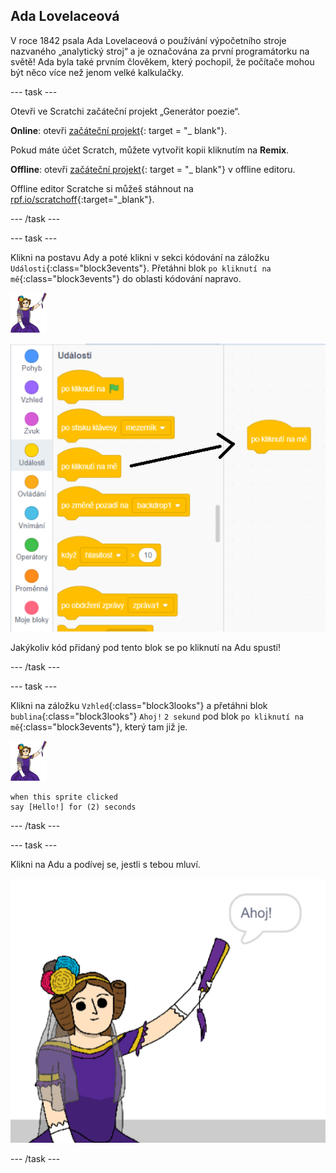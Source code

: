 ## Ada Lovelaceová

V roce 1842 psala Ada Lovelaceová o používání výpočetního stroje nazvaného „analytický stroj“ a je označována za první programátorku na světě! Ada byla také prvním člověkem, který pochopil, že počítače mohou být něco více než jenom velké kalkulačky.

\--- task \---

Otevři ve Scratchi začáteční projekt „Generátor poezie“.

**Online**: otevři [začáteční projekt](http://rpf.io/poetry-on){: target = "_ blank"}.

Pokud máte účet Scratch, můžete vytvořit kopii kliknutím na **Remix**.

**Offline**: otevři [začáteční projekt](http://rpf.io/p/en/beat-the-goalie-go){: target = "_ blank"} v offline editoru.

Offline editor Scratche si můžeš stáhnout na [rpf.io/scratchoff](http://rpf.io/scratchoff){:target="_blank"}.

\--- /task \---

\--- task \---

Klikni na postavu Ady a poté klikni v sekci kódování na záložku `Události`{:class="block3events"}. Přetáhni blok `po kliknutí na mě`{:class="block3events"} do oblasti kódování napravo.

![postava ady](images/ada-sprite.png)

![tažení bloku po kliknutí na mě](images/poetry-click.png)

Jakýkoliv kód přidaný pod tento blok se po kliknutí na Adu spustí!

\--- /task \---

\--- task \---

Klikni na záložku `Vzhled`{:class="block3looks"} a přetáhni blok `bublina`{:class="block3looks"} `Ahoj!` `2 sekund` pod blok `po kliknutí na mě`{:class="block3events"}, který tam již je.

![postava ady](images/ada-sprite.png)

```blocks3
when this sprite clicked
say [Hello!] for (2) seconds
```

\--- /task \---

\--- task \---

Klikni na Adu a podívej se, jestli s tebou mluví.

![snímek obrazovky](images/poetry-say-test.png)

\--- /task \---